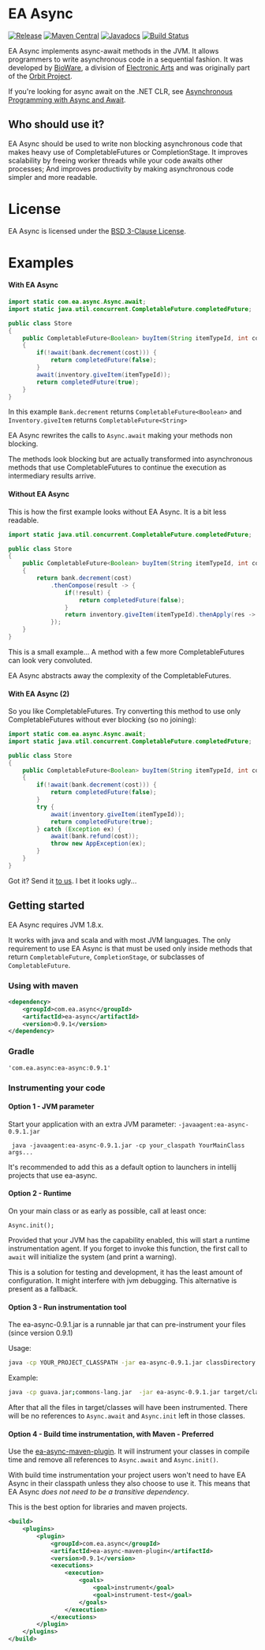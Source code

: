 EA Async
============

[![Release](https://img.shields.io/github/release/electronicarts/ea-async.svg)](https://github.com/electronicarts/ea-async/releases)
[![Maven Central](https://img.shields.io/maven-central/v/com.ea.async/ea-async-parent.svg)](http://repo1.maven.org/maven2/com/ea/async/)
[![Javadocs](https://img.shields.io/maven-central/v/com.ea.async/ea-async.svg?label=Javadocs)](http://www.javadoc.io/doc/com.ea.async/ea-async)
[![Build Status](https://img.shields.io/travis/electronicarts/ea-async.svg)](https://travis-ci.org/electronicarts/ea-async)

EA Async implements async-await methods in the JVM.
It allows programmers to write asynchronous code in a sequential fashion.
It was developed by [BioWare](http://www.bioware.com), a division of [Electronic Arts](http://www.ea.com) and was originally part of the [Orbit Project](https://github.com/electronicarts/orbit).

If you're looking for async await on the .NET CLR, see [Asynchronous Programming with Async and Await](https://msdn.microsoft.com/en-us/library/hh191443.aspx).

Who should use it?
------

EA Async should be used to write non blocking asynchronous code that makes heavy use of CompletableFutures or CompletionStage.
It improves scalability by freeing worker threads while your code awaits other processes;
And improves productivity by making asynchronous code simpler and more readable.

License
=======
EA Async is licensed under the [BSD 3-Clause License](./LICENSE).

Examples
=======
#### With EA Async

```java
import static com.ea.async.Async.await;
import static java.util.concurrent.CompletableFuture.completedFuture;

public class Store
{
    public CompletableFuture<Boolean> buyItem(String itemTypeId, int cost)
    {
        if(!await(bank.decrement(cost))) {
            return completedFuture(false);
        }
        await(inventory.giveItem(itemTypeId));
        return completedFuture(true);
    }
}
```
In this example `Bank.decrement` returns `CompletableFuture<Boolean>` and `Inventory.giveItem` returns `CompletableFuture<String>`

EA Async rewrites the calls to `Async.await` making your methods non blocking.

The methods look blocking but are actually transformed into asynchronous methods that use
CompletableFutures to continue the execution as intermediary results arrive.

#### Without EA Async

This is how the first example looks without EA Async. It is a bit less readable.

```java
import static java.util.concurrent.CompletableFuture.completedFuture;

public class Store
{
    public CompletableFuture<Boolean> buyItem(String itemTypeId, int cost)
    {
        return bank.decrement(cost)
            .thenCompose(result -> {
                if(!result) {
                    return completedFuture(false);
                }
                return inventory.giveItem(itemTypeId).thenApply(res -> true);
            });
    }
}
```
This is a small example... A method with a few more CompletableFutures can look very convoluted.

EA Async abstracts away the complexity of the CompletableFutures.

#### With EA Async (2)

So you like CompletableFutures.
Try converting this method to use only CompletableFutures without ever blocking (so no joining):

```java
import static com.ea.async.Async.await;
import static java.util.concurrent.CompletableFuture.completedFuture;

public class Store
{
    public CompletableFuture<Boolean> buyItem(String itemTypeId, int cost)
    {
        if(!await(bank.decrement(cost))) {
            return completedFuture(false);
        }
        try {
            await(inventory.giveItem(itemTypeId));
            return completedFuture(true);
        } catch (Exception ex) {
            await(bank.refund(cost));
            throw new AppException(ex);
        }
    }
}
```

Got it? Send it [to us](https://github.com/electronicarts/ea-async/issues/new). I bet it looks ugly...

Getting started
---------------

EA Async requires JVM 1.8.x.

It works with java and scala and with most JVM languages.
The only requirement to use EA Async is that must be used only inside methods that return `CompletableFuture`, `CompletionStage`, or subclasses of `CompletableFuture`.

### Using with maven

```xml
<dependency>
    <groupId>com.ea.async</groupId>
    <artifactId>ea-async</artifactId>
    <version>0.9.1</version>
</dependency>
```

### Gradle

```
'com.ea.async:ea-async:0.9.1'
```

### Instrumenting your code

#### Option 1 - JVM parameter

Start your application with an extra JVM parameter: `-javaagent:ea-async-0.9.1.jar`
```
 java -javaagent:ea-async-0.9.1.jar -cp your_claspath YourMainClass args...
```

It's recommended to add this as a default option to launchers in intellij projects that use ea-async.

#### Option 2 - Runtime
On your main class or as early as possible, call at least once:
```
Async.init();
```
Provided that your JVM has the capability enabled, this will start a runtime instrumentation agent.
If you forget to invoke this function, the first call to `await` will initialize the system (and print a warning).

This is a solution for testing and development, it has the least amount of configuration.
It might interfere with jvm debugging. This alternative is present as a fallback.

#### Option 3 - Run instrumentation tool

The ea-async-0.9.1.jar is a runnable jar that can pre-instrument your files (since version 0.9.1)

Usage:

```bash
java -cp YOUR_PROJECT_CLASSPATH -jar ea-async-0.9.1.jar classDirectory
```

Example:

```bash
java -cp guava.jar;commons-lang.jar  -jar ea-async-0.9.1.jar target/classes
```

After that all the files in target/classes will have been instrumented.
There will be no references to `Async.await` and `Async.init` left in those classes.


#### Option 4 - Build time instrumentation, with Maven - Preferred

Use the [ea-async-maven-plugin](maven-plugin). It will instrument your classes in compile time and
remove all references to `Async.await` and `Async.init()`.

With build time instrumentation your project users won't need to have EA Async in their classpath unless they also choose to use it.
This means that EA Async <i>does not need to be a transitive dependency</i>.

This is the best option for libraries and maven projects.

```xml
<build>
    <plugins>
        <plugin>
            <groupId>com.ea.async</groupId>
            <artifactId>ea-async-maven-plugin</artifactId>
            <version>0.9.1</version>
            <executions>
                <execution>
                    <goals>
                        <goal>instrument</goal>
                        <goal>instrument-test</goal>
                    </goals>
                </execution>
            </executions>
        </plugin>
    </plugins>
</build>
```

